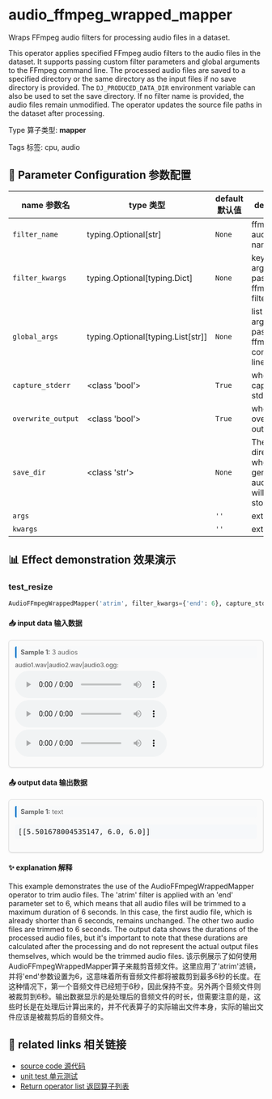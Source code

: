 # audio_ffmpeg_wrapped_mapper

Wraps FFmpeg audio filters for processing audio files in a dataset.

This operator applies specified FFmpeg audio filters to the audio files in the dataset.
It supports passing custom filter parameters and global arguments to the FFmpeg command
line. The processed audio files are saved to a specified directory or the same directory
as the input files if no save directory is provided. The `DJ_PRODUCED_DATA_DIR`
environment variable can also be used to set the save directory. If no filter name is
provided, the audio files remain unmodified. The operator updates the source file paths
in the dataset after processing.

Type 算子类型: **mapper**

Tags 标签: cpu, audio

## 🔧 Parameter Configuration 参数配置
| name 参数名 | type 类型 | default 默认值 | desc 说明 |
|--------|------|--------|------|
| `filter_name` | typing.Optional[str] | `None` | ffmpeg audio filter name. |
| `filter_kwargs` | typing.Optional[typing.Dict] | `None` | keyword-arguments passed to ffmpeg filter. |
| `global_args` | typing.Optional[typing.List[str]] | `None` | list-arguments passed to ffmpeg command-line. |
| `capture_stderr` | <class 'bool'> | `True` | whether to capture stderr. |
| `overwrite_output` | <class 'bool'> | `True` | whether to overwrite output file. |
| `save_dir` | <class 'str'> | `None` | The directory where generated audio files will be stored. |
| `args` |  | `''` | extra args |
| `kwargs` |  | `''` | extra args |

## 📊 Effect demonstration 效果演示
### test_resize
```python
AudioFFmpegWrappedMapper('atrim', filter_kwargs={'end': 6}, capture_stderr=False)
```

#### 📥 input data 输入数据
<div class="sample-card" style="border:1px solid #ddd; padding:12px; margin:8px 0; border-radius:6px; background:#fafafa; box-shadow:0 1px 3px rgba(0,0,0,0.1);"><div class="sample-header" style="background:#f8f9fa; padding:4px 8px; margin-bottom:6px; border-radius:3px; font-size:0.9em; color:#666; border-left:3px solid #007acc;"><strong>Sample 1:</strong> 3 audios</div><div class="media-section" style="margin-bottom:8px;"><div class="media-label" style="font-size:0.85em; color:#666; margin-bottom:4px; font-weight:500;">audio1.wav|audio2.wav|audio3.ogg:</div><div class="audio-list"><audio src="../../../tests/ops/data/audio1.wav" controls style="display:block; margin:4px 0;"></audio><audio src="../../../tests/ops/data/audio2.wav" controls style="display:block; margin:4px 0;"></audio><audio src="../../../tests/ops/data/audio3.ogg" controls style="display:block; margin:4px 0;"></audio></div></div></div>

#### 📤 output data 输出数据
<div class="sample-card" style="border:1px solid #ddd; padding:12px; margin:8px 0; border-radius:6px; background:#fafafa; box-shadow:0 1px 3px rgba(0,0,0,0.1);"><div class="sample-header" style="background:#f8f9fa; padding:4px 8px; margin-bottom:6px; border-radius:3px; font-size:0.9em; color:#666; border-left:3px solid #007acc;"><strong>Sample 1:</strong> text</div><pre style="padding:6px; background:#f6f8fa; border-radius:4px; overflow-x:auto; white-space:pre; word-wrap:normal;">[[5.501678004535147, 6.0, 6.0]]</pre></div>

#### ✨ explanation 解释
This example demonstrates the use of the AudioFFmpegWrappedMapper operator to trim audio files. The 'atrim' filter is applied with an 'end' parameter set to 6, which means that all audio files will be trimmed to a maximum duration of 6 seconds. In this case, the first audio file, which is already shorter than 6 seconds, remains unchanged. The other two audio files are trimmed to 6 seconds. The output data shows the durations of the processed audio files, but it's important to note that these durations are calculated after the processing and do not represent the actual output files themselves, which would be the trimmed audio files.
该示例展示了如何使用AudioFFmpegWrappedMapper算子来裁剪音频文件。这里应用了'atrim'滤镜，并将'end'参数设置为6，这意味着所有音频文件都将被裁剪到最多6秒的长度。在这种情况下，第一个音频文件已经短于6秒，因此保持不变。另外两个音频文件则被裁剪到6秒。输出数据显示的是处理后的音频文件的时长，但需要注意的是，这些时长是在处理后计算出来的，并不代表算子的实际输出文件本身，实际的输出文件应该是被裁剪后的音频文件。


## 🔗 related links 相关链接
- [source code 源代码](../../../data_juicer/ops/mapper/audio_ffmpeg_wrapped_mapper.py)
- [unit test 单元测试](../../../tests/ops/mapper/test_audio_ffmpeg_wrapped_mapper.py)
- [Return operator list 返回算子列表](../../Operators.md)